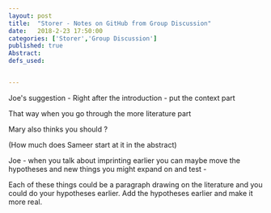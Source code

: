 ```yaml
---
layout: post
title:  "Storer - Notes on GitHub from Group Discussion"
date:   2018-2-23 17:50:00
categories: ['Storer','Group Discussion']
published: true
Abstract:
defs_used:


---
```



Joe's suggestion - Right after the introduction - put the context part

That way when you go through the more literature part


Mary also thinks you should ?


(How much does Sameer start at it in the abstract)


Joe - when you talk about imprinting earlier you can maybe move the hypotheses and new things you might expand on and test -

Each of these things could be a paragraph drawing on the literature and you could do your hypotheses earlier. Add the hypotheses earlier and make it more real. 
